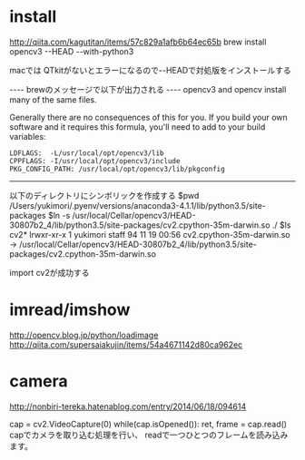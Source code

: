 # install
http://qiita.com/kagutitan/items/57c829a1afb6b64ec65b
brew install opencv3 --HEAD --with-python3

macでは
QTkitがないとエラーになるので--HEADで対処版をインストールする

---- brewのメッセージで以下が出力される ----
opencv3 and opencv install many of the same files.

Generally there are no consequences of this for you. If you build your
own software and it requires this formula, you'll need to add to your
build variables:

    LDFLAGS:  -L/usr/local/opt/opencv3/lib
    CPPFLAGS: -I/usr/local/opt/opencv3/include
    PKG_CONFIG_PATH: /usr/local/opt/opencv3/lib/pkgconfig
-----------------------------------------

以下のディレクトリにシンボリックを作成する
$pwd
/Users/yukimori/.pyenv/versions/anaconda3-4.1.1/lib/python3.5/site-packages
$ln -s /usr/local/Cellar/opencv3/HEAD-30807b2_4/lib/python3.5/site-packages/cv2.cpython-35m-darwin.so ./
$ls cv2*
lrwxr-xr-x  1 yukimori  staff  94 11 19 00:56 cv2.cpython-35m-darwin.so -> /usr/local/Cellar/opencv3/HEAD-30807b2_4/lib/python3.5/site-packages/cv2.cpython-35m-darwin.so

import cv2が成功する

# imread/imshow
http://opencv.blog.jp/python/loadimage
http://qiita.com/supersaiakujin/items/54a4671142d80ca962ec

# camera
http://nonbiri-tereka.hatenablog.com/entry/2014/06/18/094614

cap = cv2.VideoCapture(0) 
while(cap.isOpened()):
   ret, frame = cap.read()
capでカメラを取り込む処理を行い、
readで一つひとつのフレームを読み込みます。


